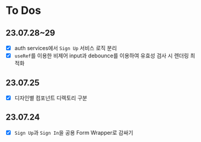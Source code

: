 # To Dos

## 23.07.28~29

- [x] auth services에서 `Sign Up` 서비스 로직 분리
- [x] `useRef`를 이용한 비제어 input과 debounce를 이용하여 유효성 검사 시 렌더링 최적화

## 23.07.25

- [x] 디자인별 컴포넌트 디렉토리 구분

## 23.07.24

- [x] `Sign Up`과 `Sign In`을 공용 Form Wrapper로 감싸기
